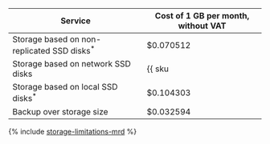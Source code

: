 | Service                                                 | Cost of 1 GB per month, without VAT                       |
|---------------------------------------------------------|-----------------------------------------------------------|
| Storage based on non-replicated SSD disks<sup>*</sup>   | $0.070512                                                 |
| Storage based on network SSD disks                      | {{ sku|USD|mdb.cluster.network-nvme.redis|month|string }} |
| Storage based on local SSD disks<sup>*</sup>            | $0.104303                                                 |
| Backup over storage size                                | $0.032594                                                 |

{% include [storage-limitations-mrd](../../_includes/mdb/mrd/storage-limitations-note.md) %}
